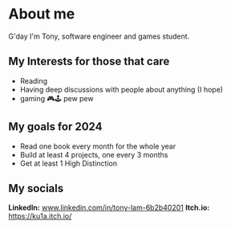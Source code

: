 # About me
G'day I'm Tony, software engineer and games student.

## My Interests for those that care
- Reading
- Having deep discussions with people about anything (I hope)
- gaming 🎮🕹 pew pew


## My goals for 2024
- Read one book every month for the whole year
- Build at least 4 projects, one every 3 months
- Get at least 1 High Distinction

## My socials 
**LinkedIn:** www.linkedin.com/in/tony-lam-6b2b40201
**Itch.io:** https://ku1a.itch.io/
<!---
ku1a/ku1a is a ✨ special ✨ repository because its `README.md` (this file) appears on your GitHub profile.
You can click the Preview link to take a look at your changes.
--->
